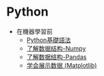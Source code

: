 # Python
- 在機器學習前
	- [Python基礎語法](./notes/python-basic.md)
	- [了解数据结构-Numpy](./notes/numpy.md)
	- [了解数据结构-Pandas](./notes/pandas.md)
	- [学会展示数据 (Matplotlib)](./notes/matplotlib.md)